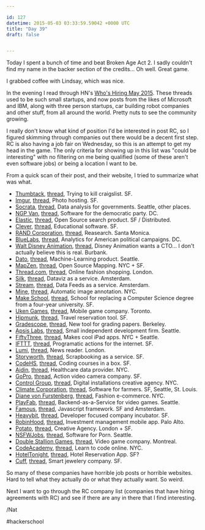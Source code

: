 ```yaml
---

id: 127
datetime: 2015-05-03 03:33:59.59042 +0000 UTC
title: "Day 39"
draft: false


---
```


Today I spent a bunch of time and beat Broken Age Act 2. I sadly couldn't find my name in the backer section of the credits... Oh well. Great game.

I grabbed coffee with Lindsay, which was nice.

In the evening I read through HN's [Who's Hiring May 2015](https://news.ycombinator.com/item?id=9471287). These threads used to be such small startups, and now posts from the likes of Microsoft and IBM, along with three person startups, car building robot companies and other stuff, from all around the world. Pretty nuts to see the community growing.

I really don't know what kind of position I'd be interested in post RC, so I figured skimming through companies out there would be a decent first step. RC is also having a job fair on Wednesday, so this is an attempt to get my head in the game. The only criteria for showing up in this list was "could be interesting" with no filtering on me being qualified (some of these aren't even software jobs) or being a location I want to be.

From a quick scan of their post, and their website, I tried to summarize what was what.

 - [Thumbtack](https://www.thumbtack.com/), [thread](https://news.ycombinator.com/item?id=9472241), Trying to kill craigslist. SF.
 - [Imgur](https://imgur.com/), [thread](https://news.ycombinator.com/item?id=9472028), Photo hosting. SF.
 - [Socrata](http://www.socrata.com/), [thread](https://news.ycombinator.com/item?id=9473694), Data analysis for governments. Seattle, other places.
 - [NGP Van](https://ngpvan.ngpvanhost.com/), [thread](https://news.ycombinator.com/item?id=9472342), Software for the democratic party. DC.
 - [Elastic](https://www.elastic.co/), [thread](https://news.ycombinator.com/item?id=9471977), Open Source search product. SF / Distributed.
 - [Clever](https://clever.com/), [thread](https://news.ycombinator.com/item?id=9471440), Educational software. SF.
 - [RAND Corporation](http://www.rand.org/), [thread](https://news.ycombinator.com/item?id=9471352), Reasearch. Santa Monica.
 - [BlueLabs](http://www.bluelabs.com/), [thread](https://news.ycombinator.com/item?id=9474487), Analytics for American political campaigns. DC.
 - [Walt Disney Animation](http://www.disneyanimation.com/), [thread](https://news.ycombinator.com/item?id=9473336), Disney Animation wants a CTO... I don't actually believe this is real. Burbank.
 - [Dato](https://dato.com/), [thread](https://news.ycombinator.com/item?id=9474575), Machine-Learning product. Seattle.
 - [MapZen](https://mapzen.com/), [thread](https://news.ycombinator.com/item?id=9475254), Open Source Mapping. NYC + SF.
 - [Thread.com](http://thread.com), [thread](https://news.ycombinator.com/item?id=9471656), Online fashion shopping. London.
 - [Silk](https://www.silk.co/), [thread](https://news.ycombinator.com/item?id=9472804), Dataviz as a service. Amsterdam.
 - [Stream](https://getstream.io/), [thread](https://news.ycombinator.com/item?id=9471509), Data Feeds as a service. Amsterdam.
 - [Mine](http://www.mine.nyc/), [thread](https://news.ycombinator.com/item?id=9472831), Automatic image annotation. NYC.
 - [Make School](https://www.makeschool.com/), [thread](https://news.ycombinator.com/item?id=9473952), School for replacing a Computer Science degree from a four-year university. SF.
 - [Uken Games](http://uken.com/), [thread](https://news.ycombinator.com/item?id=9472344), Mobile game company. Toronto.
 - [Hipmunk](https://www.hipmunk.com/), [thread](https://news.ycombinator.com/item?id=9473183), Travel reservation tool. SF.
 - [Gradescope](https://gradescope.com/), [thread](https://news.ycombinator.com/item?id=9474437), New tool for grading papers. Berkeley.
 - [Apsis Labs](http://apsis.io/), [thread](https://news.ycombinator.com/item?id=9472492), Small independent development firm. Seattle.
 - [FiftyThree](http://www.fiftythree.com/), [thread](https://news.ycombinator.com/item?id=9475577), Makes cool iPad apps. NYC + Seattle.
 - [IFTTT](https://ifttt.com/), [thread](https://news.ycombinator.com/item?id=9474046), Programatic actions for the internet. SF.
 - [Lumi](https://lumi.do/join), [thread](https://news.ycombinator.com/item?id=9474587), News reader. London.
 - [Storyworth](https://www.storyworth.com/), [thread](https://news.ycombinator.com/item?id=9473089), Scrapbooking as a service. SF.
 - [CodeHS](https://codehs.com/), [thread](https://news.ycombinator.com/item?id=9472561), Coding courses in a box. SF.
 - [Aidin](http://www.myaidin.com/), [thread](https://news.ycombinator.com/item?id=9472772), Healthcare data provider. NYC.
 - [GoPro](http://gopro.com/), [thread](https://news.ycombinator.com/item?id=9472317), Action video camera company. SF.
 - [Control Group](http://www.controlgroup.com), [thread](https://news.ycombinator.com/item?id=9471759), Digital installations creative agency. NYC.
 - [Climate Corporation](http://www.climate.com/), [thread](https://news.ycombinator.com/item?id=9472135), Software for farmers. SF, Seattle, St. Louis.
 - [Diane von Furstenberg](http://www.dvf.com/), [thread](https://news.ycombinator.com/item?id=9471317), Fashion e-commerce. NYC.
 - [PlayFab](https://www.playfab.com/), [thread](https://news.ycombinator.com/item?id=9473046), Backend-as-a-Service for video games. Seattle.
 - [Famous](http://famo.us/), [thread](https://news.ycombinator.com/item?id=9474253), Javascript framework. SF and Amsterdam.
 - [Heavybit](http://www.heavybit.com/), [thread](https://news.ycombinator.com/item?id=9475065), Developer focused company incubator. SF.
 - [RobinHood](https://robinhood.com/), [thread](https://news.ycombinator.com/item?id=9473227), Investment management mobile app. Palo Alto.
 - [Potato](https://p.ota.to/), [thread](https://news.ycombinator.com/item?id=9471501), Creative Agency. London + SF.
 - [NSFWJobs](http://nsfwjobs.com/), [thread](https://news.ycombinator.com/item?id=9472656), Software for Porn. Seattle.
 - [Double Stallion Games](http://dblstallion.com/), [thread](https://news.ycombinator.com/item?id=9472611), Video game company. Montreal.
 - [CodeAcademy](http://www.codecademy.com/), [thread](https://news.ycombinator.com/item?id=9471415), Learn to code online. NYC.
 - [HotelTonight](https://www.hoteltonight.com/), [thread](https://news.ycombinator.com/item?id=9473579), Hotel Reservation App. SF?
 - [Cuff](https://cuff.io/), [thread](https://news.ycombinator.com/item?id=9473941), Smart jewelery company. SF.

So many of these companies have horrible job posts or horrible websites. Hard to tell what they actually do or what they actually want. So weird.

Next I want to go through the RC company list (companies that have hiring agreements with RC) and see if there are any in there that I find interesting.

/Nat

#hackerschool
